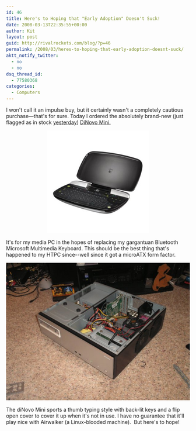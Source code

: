 ```yaml
---
id: 46
title: Here's to Hoping that "Early Adoption" Doesn't Suck!
date: 2008-03-13T22:35:55+00:00
author: Kit
layout: post
guid: http://rivalrockets.com/blog/?p=46
permalink: /2008/03/heres-to-hoping-that-early-adoption-doesnt-suck/
aktt_notify_twitter:
  - no
  - no
dsq_thread_id:
  - 77580368
categories:
  - Computers
---
```

I won't call it an impulse buy, but it certainly wasn't a completely cautious purchase—that's for sure. Today I ordered the absolutely brand-new (just flagged as in stock <a href="http://www.amazon.com/Logitech-920-000594-diNovo-Mini/dp/B0011FOOI2/ref=pd_bbs_sr_1?ie=UTF8&s=electronics&qid=1205465167&sr=8-1" target="_blank">yesterday</a>)  <a href="http://www.logitech.com/index.cfm/keyboards/keyboard/devices/3848&cl=us,en" target="_blank">DiNovo Mini.</a>

<p align="center">
  <img src="/content/2008/03/41-ljcrkjl_aa280_.jpg" alt="New toy." />
</p>

<p align="left">
  It's for my media PC in the hopes of replacing my gargantuan Bluetooth Microsoft Multimedia Keyboard. This should be the best thing that's happened to my HTPC since--well since it got a microATX form factor.
</p>

<p align="center">
  <a title="Airwalkerâ€™s microATX case" rel="attachment wp-att-48"><img src="/content/2008/03/airwalker_build.jpg" alt="Airwalkerâ€™s microATX case" /></a>
</p>

<p align="left">
  The diNovo Mini sports a thumb typing style with back-lit keys and a flip open cover to cover it up when it's not in use. I have no guarantee that it'll play nice with Airwalker (a Linux-blooded machine).  But here's to hope!
</p>